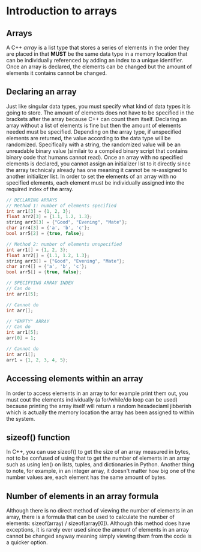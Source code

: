 # Introduction to arrays
## Arrays
A C++ _array_ is a list type that stores a series of elements  in the order they are placed in that **MUST** be the same data type in a memory location that can be individually referenced by adding an index to a unique identifier. Once an array is declared, the elements can be changed but the amount of elements it contains cannot be changed.

## Declaring an array
Just like singular data types, you must specify what kind of data types it is going to store. The amount of elements does not have to be specified in the brackets after the array because C++ can count them itself. Declaring an array without a list of elements is fine but then the amount of elements needed must be specified. Depending on the array type, if unspecified elements are returned, the value according to the data type will be randomized. Specifically with a string, the randomized value will be an unreadable binary value (similair to a compiled binary script that contains binary code that humans cannot read). Once an array with no specified elements is declared, you cannot assign an initializer list to it directly since the array technicaly already has one meaning it cannot be re-assigned to another initializer list. In order to set the elements of an array with no specified elements, each element must be individually assigned into the required index of the array.

```cpp
// DECLARING ARRAYS 
// Method 1: number of elements specified
int arr1[3] = {1, 2, 3};
float arr2[3] = {1.1, 1.2, 1.3};
string arr3[3] = {"Good", "Evening", "Mate"};
char arr4[3] = {'a', 'b', 'c'};
bool arr5[2] = {true, false};

// Method 2: number of elements unspecified
int arr1[] = {1, 2, 3};
float arr2[] = {1.1, 1.2, 1.3};
string arr3[] = {"Good", "Evening", "Mate"};
char arr4[] = {'a', 'b', 'c'};
bool arr5[] = {true, false};

// SPECIFYING ARRAY INDEX
// Can do
int arr1[5];

// Cannot do
int arr[];

// "EMPTY" ARRAY
// Can do
int arr1[5];
arr[0] = 1;

// Cannot do
int arr1[];
arr1 = {1, 2, 3, 4, 5};
```

## Accessing elements within an array
In order to access elements in an array to for example print them out, you must cout the elements individually (a for/while/do loop can be used) because printing the array itself will return a random hexadeciaml jibberish which is actually the memory location the array has been assigned to within the system. 

## sizeof() function
In C++, you can use sizeof() to get the size of an array measured in bytes, not to be confused of using that to get the number of elements in an array such as using len() on lists, tuples, and dictionaries in Python. Another thing to note, for example, in an integer array, it doesn't matter how big one of the number values are, each element has the same amount of bytes.

## Number of elements in an array formula
Although there is no direct method of viewing the number of elements in an array, there is a formula that can be used to calculate the number of elements: sizeof(array) / sizeof(array[0]). Although this method does have exceptions, it is rarely ever used since the amount of elements in an array cannot be changed anyway meaning simply viewing them from the code is a quicker option.
